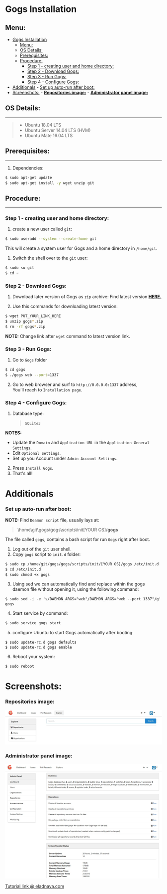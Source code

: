 # Gogs Installation

## Menu:
- [Gogs Installation](#gogs-installation)
    - [Menu:](#menu)
    - [OS Details:](#os-details)
    - [Prerequisites:](#prerequisites)
    - [Procedure:](#procedure)
        - [Step 1 - creating user and home directory:](#step-1---creating-user-and-home-directory)
        - [Step 2 - Download Gogs:](#step-2---download-gogs)
        - [Step 3 - Run Gogs:](#step-3---run-gogs)
        - [Step 4 - Configure Gogs:](#step-4---configure-gogs)
- [Additionals](#additionals)
        - [Set up auto-run after boot:](#set-up-auto-run-after-boot)
- [Screenshots:](#screenshots)
        - [**Repositories image:**](#repositories-image)
        - [**Administrator panel image:**](#administrator-panel-image)

## OS Details:
---
> * Ubuntu 18.04 LTS
> * Ubuntu Server 14.04 LTS (HVM)
> * Ubuntu Mate 16.04 LTS

## Prerequisites:
---
1. Dependencies:

```bash
$ sudo apt-get update
$ sudo apt-get install -y wget unzip git
```

## Procedure:
---

### Step 1 - creating user and home directory:
1. create a new user called `git`:

```bash
$ sudo useradd --system --create-home git
```
This will create a system user for Gogs and a home directory in `/home/git`.

1. Switch the shell over to the `git` user:
   
```bash
$ sudo su git
$ cd ~
```

### Step 2 - Download Gogs:

1. Download later version of Gogs as `zip` archive:
Find latest version [**HERE.**](https://gogs.io/docs/installation/install_from_binary)

2. Use this commands for downloading latest version:

```bash
$ wget PUT_YOUR_LINK_HERE
$ unzip gogs*.zip
$ rm -rf gogs*.zip
```
**NOTE:** Change link after `wget` command to latest version link.

### Step 3 - Run Gogs:

1. Go to `Gogs` folder

```bash
$ cd gogs
$ ./gogs web --port=1337
```
2. Go to web browser and surf to `http://0.0.0.0:1337` address,\
   You'll reach to `Installation page`.

### Step 4 - Configure Gogs:

1. Database type: 
   >`SQLite3`

**NOTES:** 

- Update the `Domain` and `Application URL` in the `Application General Settings`.
- Edit `Optional Settings`.
- Set up you Account under `Admin Account Settings`.

2. Press `Install Gogs`.
3. That's all!

# Additionals

### Set up auto-run after boot:

**NOTE:** Find `Deamon script` file, usually lays at:

> \home\git\gogs\gogs\scripts\init\[YOUR OS]\/**gogs**

 The file called `gogs`, contains a bash script for run `Gogs` right after boot.

1. Log out of the `git` user shell.
2. Copy `gogs` script to `init.d` folder:

```bash
$ sudo cp /home/git/gogs/gogs/scripts/init/[YOUR OS]/gogs /etc/init.d
$ cd /etc/init.d
$ sudo chmod +x gogs
```

3. Using sed we can automatically find and replace within the gogs daemon file without opening it, using the following command:

```shell
$ sudo sed -i -e 's/DAEMON_ARGS="web"/DAEMON_ARGS="web --port 1337"/g' gogs
```
4. Start service by command:

```bash
$ sudo service gogs start
```

5. configure Ubuntu to start Gogs automatically after booting:

```
$ sudo update-rc.d gogs defaults
$ sudo update-rc.d gogs enable
```

6. Reboot your system:

```
$ sudo reboot
```

# Screenshots:
### **Repositories image:**
![Repos image](\Gogs-git_server\repos.jpg)
### **Administrator panel image:**
![Admin panel image](\Gogs-git_server\admin.jpg)

[Tutorial link @ eladnava.com](https://eladnava.com/host-your-own-private-github-with-gogs-io/)
